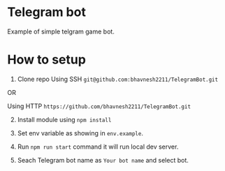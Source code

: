 # Telegram bot
Example of simple telgram game bot.

# How to setup

1. Clone repo
Using SSH `git@github.com:bhavnesh2211/TelegramBot.git`

OR

Using HTTP `https://github.com/bhavnesh2211/TelegramBot.git`

2. Install module using `npm install`

3. Set env variable as showing in `env.example`.

4. Run `npm run start` command it will run local dev server.

5. Seach Telegram bot name as `Your bot name` and select bot.
